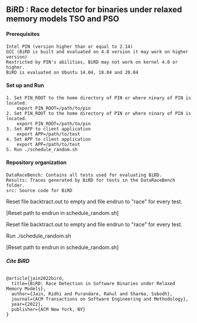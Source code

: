 ## BiRD : Race detector for binaries under relaxed memory models TSO and PSO

#### Prerequisites
```
Intel PIN (version higher than or equal to 2.14)
GCC (BiRD is built and evaluated on 4.8 version it may work on higher version)
Restricted by PIN's abilities, BiRD may not work on kernel 4.0 or higher.
BiRD is evaluated on Ubuntu 14.04, 18.04 and 20.04
```

#### Set up and Run
```
1. Set PIN_ROOT to the home directory of PIN or where ninary of PIN is located.
    export PIN_ROOT=/path/to/pin
2. Set PIN_ROOT to the home directory of PIN or where ninary of PIN is located.
    export PIN_ROOT=/path/to/pin
3. Set APP to client application
    export APP=/path/to/test
4. Set APP to client application
    export APP=/path/to/test   
5. Run ./schedule_random.sh    
```

#### Repository organization

```
DataRaceBench: Contains all tests used for evaluating BiRD.
Results: Traces generated by BiRD for tests in the DataRaceBench folder.
src: Source code for BiRD
```


Reset file backtract.out to empty and file endrun to "race" for every test.


[Reset path to endrun in schedule_random.sh]


Reset file backtract.out to empty and file endrun to "race" for every test.

Run ./schedule_random.sh


[Reset path to endrun in schedule_random.sh]



###### **Cite BiRD**

```
@article{jain2022bird,
  title={BiRD: Race Detection in Software Binaries under Relaxed Memory Models},
  author={Jain, Ridhi and Purandare, Rahul and Sharma, Subodh},
  journal={ACM Transactions on Software Engineering and Methodology},
  year={2022},
  publisher={ACM New York, NY}
}
```
